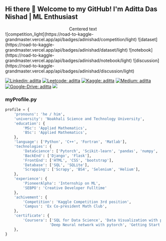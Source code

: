 ## Hi there 👋 Welcome to my GitHub! I'm Aditta Das Nishad | ML Enthusiast
<center>Centered text</center>
![competition_light](https://road-to-kaggle-grandmaster.vercel.app/api/badges/adinishad/competition/light)
![dataset](https://road-to-kaggle-grandmaster.vercel.app/api/badges/adinishad/dataset/light)
![notebook](https://road-to-kaggle-grandmaster.vercel.app/api/badges/adinishad/notebook/light)
![discussion](https://road-to-kaggle-grandmaster.vercel.app/api/badges/adinishad/discussion/light)



[![Linkedin: aditta](https://img.shields.io/badge/-aditta-blue?style=flat-square&logo=Linkedin&logoColor=white&link=https://https://www.linkedin.com/in/aditta-das/)](https://www.linkedin.com/in/aditta-das/)
[![Leetcode: aditta](https://img.shields.io/badge/-aditta-yellow?style=flat-square&logo=Leetcode&logoColor=white&link=https://leetcode.com/Aditta_das/)](https://leetcode.com/Aditta_das/)
[![Kaggle: aditta](https://img.shields.io/badge/-aditta-blue?style=flat-square&logo=Kaggle&logoColor=white&link=https://www.kaggle.com/adinishad)](https://www.kaggle.com/adinishad)
[![Medium: aditta](https://img.shields.io/badge/-aditta-black?style=flat-square&logo=Medium&logoColor=white&link=https://medium.com/@nishad009adi)](https://medium.com/@nishad009adi)
[![Google-Drive: aditta](https://img.shields.io/badge/-resume-red?style=flat-square&logo=Google-Drive&logoColor=white&link=https://drive.google.com/file/d/1nqxAPXlnOQBvwn6n7M61tWJigmTxCJfK/view)](https://drive.google.com/file/d/1pjFrGlEWFYxDXrEJ4fd-AGTbYy8elQAt/view?usp=sharing)
![](https://visitor-badge.glitch.me/badge?page_id=Aditta-das.Aditta-das)

### myProfile.py

~~~~python
profile = {
    'pronouns': 'he / him',
    'university': 'Noakhali Science and Technology University',
    'education': {
        'MSc': 'Applied Mathematics',
        'BSc': 'Applied Mathematics',
    },
    'language': ['Python', 'C++', 'Fortran', 'Matlab'],
    'technologies': {
        'DataScience': ['Pytorch', 'Scikit-learn', 'pandas', 'numpy', 'opencv', 'NLTK'],
        'BackEnd': ['Django', 'Flask'],
        'FrontEnd': ['HTML', 'CSS', 'bootstrap'],
        'Database': ['SQL', 'SQLite'],
        'Scrapping': ['Scrapy', 'BS4', 'Selenium', 'Helium'], 
    },
    'experience': {
        'PioneerAlpha': 'Internship on ML',
        'SEBPO': 'Creative Developer Fulltime'
    },
    'achivement': {
        'Competition': 'Kaggle Competition 3rd position',
        'Campus': 'Ex Co-president Math Club',
    },
    'certificate': {
        'Coursera': ['SQL for Data Science', 'Data Visualization with python', 
                    'Deep Neural network with pytorch', 'Getting Start with GO'],
    },
}
~~~~
